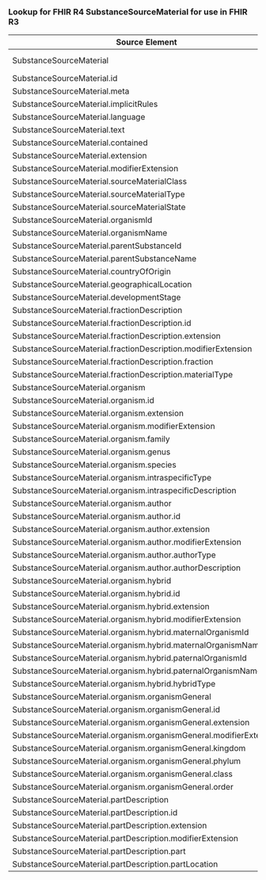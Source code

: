 ### Lookup for FHIR R4 SubstanceSourceMaterial for use in FHIR R3

| Source Element | Usage | Target |
| -------------- | ----- | ------ |
| SubstanceSourceMaterial | UseExtension | http://hl7.org/fhir/4.0/StructureDefinition/extension-SubstanceSourceMaterial |
| SubstanceSourceMaterial.id | UseExtensionFromAncestor | - |
| SubstanceSourceMaterial.meta | UseExtensionFromAncestor | - |
| SubstanceSourceMaterial.implicitRules | UseExtensionFromAncestor | - |
| SubstanceSourceMaterial.language | UseExtensionFromAncestor | - |
| SubstanceSourceMaterial.text | UseExtensionFromAncestor | - |
| SubstanceSourceMaterial.contained | UseExtensionFromAncestor | - |
| SubstanceSourceMaterial.extension | UseExtensionFromAncestor | - |
| SubstanceSourceMaterial.modifierExtension | UseExtensionFromAncestor | - |
| SubstanceSourceMaterial.sourceMaterialClass | UseExtensionFromAncestor | - |
| SubstanceSourceMaterial.sourceMaterialType | UseExtensionFromAncestor | - |
| SubstanceSourceMaterial.sourceMaterialState | UseExtensionFromAncestor | - |
| SubstanceSourceMaterial.organismId | UseExtensionFromAncestor | - |
| SubstanceSourceMaterial.organismName | UseExtensionFromAncestor | - |
| SubstanceSourceMaterial.parentSubstanceId | UseExtensionFromAncestor | - |
| SubstanceSourceMaterial.parentSubstanceName | UseExtensionFromAncestor | - |
| SubstanceSourceMaterial.countryOfOrigin | UseExtensionFromAncestor | - |
| SubstanceSourceMaterial.geographicalLocation | UseExtensionFromAncestor | - |
| SubstanceSourceMaterial.developmentStage | UseExtensionFromAncestor | - |
| SubstanceSourceMaterial.fractionDescription | UseExtensionFromAncestor | - |
| SubstanceSourceMaterial.fractionDescription.id | UseExtensionFromAncestor | - |
| SubstanceSourceMaterial.fractionDescription.extension | UseExtensionFromAncestor | - |
| SubstanceSourceMaterial.fractionDescription.modifierExtension | UseExtensionFromAncestor | - |
| SubstanceSourceMaterial.fractionDescription.fraction | UseExtensionFromAncestor | - |
| SubstanceSourceMaterial.fractionDescription.materialType | UseExtensionFromAncestor | - |
| SubstanceSourceMaterial.organism | UseExtensionFromAncestor | - |
| SubstanceSourceMaterial.organism.id | UseExtensionFromAncestor | - |
| SubstanceSourceMaterial.organism.extension | UseExtensionFromAncestor | - |
| SubstanceSourceMaterial.organism.modifierExtension | UseExtensionFromAncestor | - |
| SubstanceSourceMaterial.organism.family | UseExtensionFromAncestor | - |
| SubstanceSourceMaterial.organism.genus | UseExtensionFromAncestor | - |
| SubstanceSourceMaterial.organism.species | UseExtensionFromAncestor | - |
| SubstanceSourceMaterial.organism.intraspecificType | UseExtensionFromAncestor | - |
| SubstanceSourceMaterial.organism.intraspecificDescription | UseExtensionFromAncestor | - |
| SubstanceSourceMaterial.organism.author | UseExtensionFromAncestor | - |
| SubstanceSourceMaterial.organism.author.id | UseExtensionFromAncestor | - |
| SubstanceSourceMaterial.organism.author.extension | UseExtensionFromAncestor | - |
| SubstanceSourceMaterial.organism.author.modifierExtension | UseExtensionFromAncestor | - |
| SubstanceSourceMaterial.organism.author.authorType | UseExtensionFromAncestor | - |
| SubstanceSourceMaterial.organism.author.authorDescription | UseExtensionFromAncestor | - |
| SubstanceSourceMaterial.organism.hybrid | UseExtensionFromAncestor | - |
| SubstanceSourceMaterial.organism.hybrid.id | UseExtensionFromAncestor | - |
| SubstanceSourceMaterial.organism.hybrid.extension | UseExtensionFromAncestor | - |
| SubstanceSourceMaterial.organism.hybrid.modifierExtension | UseExtensionFromAncestor | - |
| SubstanceSourceMaterial.organism.hybrid.maternalOrganismId | UseExtensionFromAncestor | - |
| SubstanceSourceMaterial.organism.hybrid.maternalOrganismName | UseExtensionFromAncestor | - |
| SubstanceSourceMaterial.organism.hybrid.paternalOrganismId | UseExtensionFromAncestor | - |
| SubstanceSourceMaterial.organism.hybrid.paternalOrganismName | UseExtensionFromAncestor | - |
| SubstanceSourceMaterial.organism.hybrid.hybridType | UseExtensionFromAncestor | - |
| SubstanceSourceMaterial.organism.organismGeneral | UseExtensionFromAncestor | - |
| SubstanceSourceMaterial.organism.organismGeneral.id | UseExtensionFromAncestor | - |
| SubstanceSourceMaterial.organism.organismGeneral.extension | UseExtensionFromAncestor | - |
| SubstanceSourceMaterial.organism.organismGeneral.modifierExtension | UseExtensionFromAncestor | - |
| SubstanceSourceMaterial.organism.organismGeneral.kingdom | UseExtensionFromAncestor | - |
| SubstanceSourceMaterial.organism.organismGeneral.phylum | UseExtensionFromAncestor | - |
| SubstanceSourceMaterial.organism.organismGeneral.class | UseExtensionFromAncestor | - |
| SubstanceSourceMaterial.organism.organismGeneral.order | UseExtensionFromAncestor | - |
| SubstanceSourceMaterial.partDescription | UseExtensionFromAncestor | - |
| SubstanceSourceMaterial.partDescription.id | UseExtensionFromAncestor | - |
| SubstanceSourceMaterial.partDescription.extension | UseExtensionFromAncestor | - |
| SubstanceSourceMaterial.partDescription.modifierExtension | UseExtensionFromAncestor | - |
| SubstanceSourceMaterial.partDescription.part | UseExtensionFromAncestor | - |
| SubstanceSourceMaterial.partDescription.partLocation | UseExtensionFromAncestor | - |
